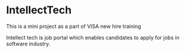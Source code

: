 # IntellectTech

This is a mini project as a part of VISA new hire training

Intellect tech is job portal which enables candidates to apply for jobs in software industry. 
